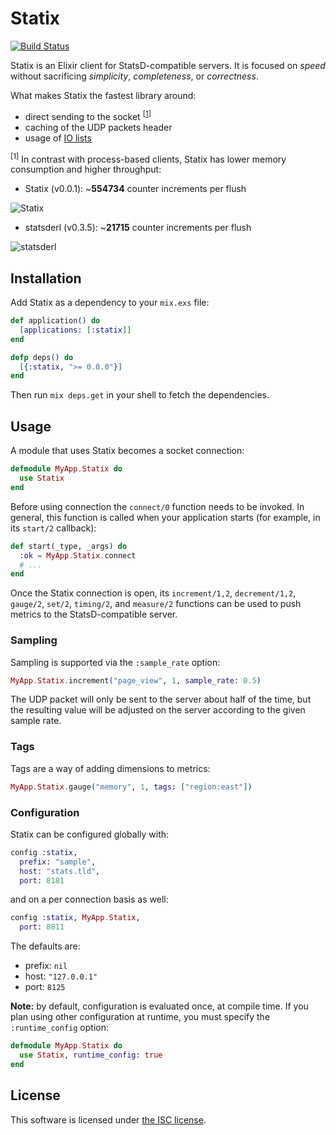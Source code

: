 # Statix

[![Build Status](https://travis-ci.org/lexmag/statix.svg)](https://travis-ci.org/lexmag/statix)

Statix is an Elixir client for StatsD-compatible servers.
It is focused on _speed_ without sacrificing _simplicity_, _completeness_, or _correctness_.

What makes Statix the fastest library around:

  * direct sending to the socket <sup>[[1](#direct-sending)]</sup>
  * caching of the UDP packets header
  * usage of [IO lists](http://jlouisramblings.blogspot.se/2013/07/problematic-traits-in-erlang.html)

<sup><a name="direct-sending"></a>[1]</sup> In contrast with process-based clients, Statix has lower memory consumption and higher throughput:

* Statix (v0.0.1): ~__554734__ counter increments per flush

![Statix](https://www.dropbox.com/s/9618kb09sc6cyh3/statix-v0.0.1.png?raw=1)

* statsderl (v0.3.5): ~__21715__ counter increments per flush

![statsderl](https://www.dropbox.com/s/wt96xmuywka9m4k/statsderl-v0.3.5.png?raw=1)

## Installation

Add Statix as a dependency to your `mix.exs` file:

```elixir
def application() do
  [applications: [:statix]]
end

defp deps() do
  [{:statix, ">= 0.0.0"}]
end
```

Then run `mix deps.get` in your shell to fetch the dependencies.

## Usage

A module that uses Statix becomes a socket connection:

```elixir
defmodule MyApp.Statix do
  use Statix
end
```

Before using connection the `connect/0` function needs to be invoked.
In general, this function is called when your application starts (for example, in its `start/2` callback):

```elixir
def start(_type, _args) do
  :ok = MyApp.Statix.connect
  # ...
end
```

Once the Statix connection is open, its `increment/1,2`, `decrement/1,2`, `gauge/2`, `set/2`, `timing/2`, and `measure/2` functions can be used to push metrics to the StatsD-compatible server.

### Sampling

Sampling is supported via the `:sample_rate` option:

```elixir
MyApp.Statix.increment("page_view", 1, sample_rate: 0.5)
```

The UDP packet will only be sent to the server about half of the time,
but the resulting value will be adjusted on the server according to the given sample rate.

### Tags

Tags are a way of adding dimensions to metrics:

```elixir
MyApp.Statix.gauge("memory", 1, tags: ["region:east"])
```

### Configuration

Statix can be configured globally with:

```elixir
config :statix,
  prefix: "sample",
  host: "stats.tld",
  port: 8181
```

and on a per connection basis as well:

```elixir
config :statix, MyApp.Statix,
  port: 8811
```

The defaults are:

* prefix: `nil`
* host: `"127.0.0.1"`
* port: `8125`

__Note:__ by default, configuration is evaluated once, at compile time.
If you plan using other configuration at runtime, you must specify the `:runtime_config` option:

```elixir
defmodule MyApp.Statix do
  use Statix, runtime_config: true
end
```

## License

This software is licensed under [the ISC license](LICENSE).

